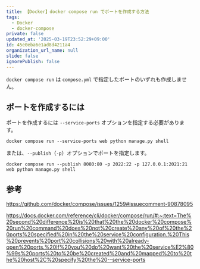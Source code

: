 ```yaml
---
title: 【Docker】docker compose run でポートを作成する方法
tags:
  - Docker
  - docker-compose
private: false
updated_at: '2025-03-19T23:52:29+09:00'
id: 45e0eba6e1ad8d4211a4
organization_url_name: null
slide: false
ignorePublish: false
---
```

`docker compose run` は `compose.yml` で指定したポートのいずれも作成しません。  

## ポートを作成するには

ポートを作成するには `--service-ports` オプションを指定する必要があります。

```shell
docker compose run --service-ports web python manage.py shell
```

または、`--publish`（`-p`）オプションでポートを指定します。

```shell
docker compose run --publish 8080:80 -p 2022:22 -p 127.0.0.1:2021:21 web python manage.py shell
``` 

## 参考

https://github.com/docker/compose/issues/1259#issuecomment-90878095

https://docs.docker.com/reference/cli/docker/compose/run/#:~:text=The%20second%20difference%20is%20that%20the%20docker%20compose%20run%20command%20does%20not%20create%20any%20of%20the%20ports%20specified%20in%20the%20service%20configuration.%20This%20prevents%20port%20collisions%20with%20already-open%20ports.%20If%20you%20do%20want%20the%20service%E2%80%99s%20ports%20to%20be%20created%20and%20mapped%20to%20the%20host%2C%20specify%20the%20--service-ports

